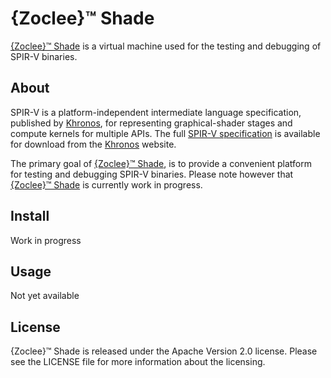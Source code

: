 # {Zoclee}™ Shade

[{Zoclee}™ Shade](http://www.zoclee.com/shade) is a virtual machine used for the testing and debugging of SPIR-V binaries. 

## About

SPIR-V is a platform-independent intermediate language specification, published by [Khronos](http://www.khronos.org), for representing graphical-shader stages and compute kernels for multiple APIs. The full [SPIR-V specification](http://www.khronos.org/registry/spir-v/) is available for download from the [Khronos](http://www.khronos.org) website.

The primary goal of [{Zoclee}™ Shade](http://www.zoclee.com/shade), is to provide a convenient platform for testing and debugging SPIR-V binaries. Please note however that [{Zoclee}™ Shade](http://www.zoclee.com/shade) is currently work in progress.

## Install

Work in progress

## Usage

Not yet available

## License

{Zoclee}™ Shade is released under the Apache Version 2.0 license. Please see the LICENSE file for more information about the licensing.
